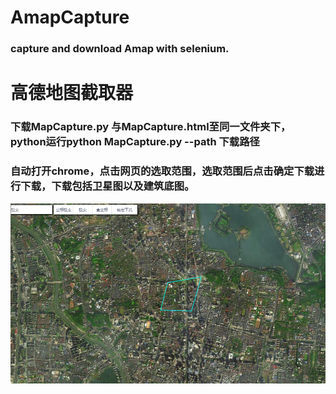 # AmapCapture
### capture and download Amap with selenium.
# 高德地图截取器
### 下载MapCapture.py 与MapCapture.html至同一文件夹下，python运行python MapCapture.py --path 下载路径
### 自动打开chrome，点击网页的选取范围，选取范围后点击确定下载进行下载，下载包括卫星图以及建筑底图。
![示意图](https://github.com/JoJocoder/AmapCapture/blob/master/map.png)
